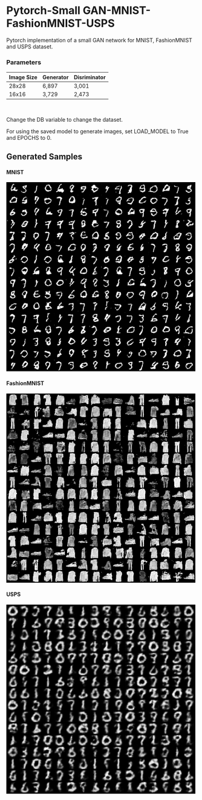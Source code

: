 # Pytorch-Small GAN-MNIST-FashionMNIST-USPS
Pytorch implementation of a small GAN network for MNIST, FashionMNIST and USPS dataset.

### Parameters
Image Size | Generator | Disriminator
--- | --- | ---
28x28 | 6,897 | 3,001
16x16 | 3,729 | 2,473

<br>

Change the DB variable to change the dataset.

For using the saved model to generate images, set LOAD_MODEL to True and EPOCHS to 0.


## Generated Samples
#### MNIST
<img src="/Results/MNIST.png" width="500"></img>
#### FashionMNIST
<img src="/Results/FashionMNIST.png" width="500"></img>
#### USPS
<img src="/Results/USPS.png" width="500"></img>
